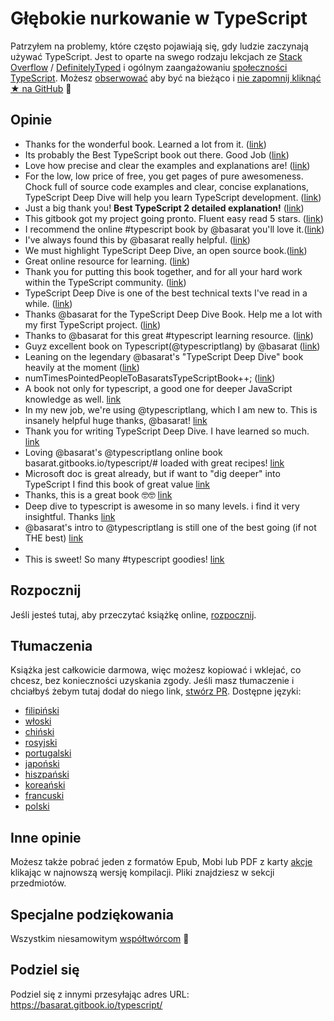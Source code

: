 Głębokie nurkowanie w TypeScript
=======

Patrzyłem na problemy, które często pojawiają się, gdy ludzie zaczynają używać TypeScript. Jest to oparte na swego rodzaju lekcjach ze [Stack Overflow](http://stackoverflow.com/tags/typescript/topusers) / [DefinitelyTyped](https://github.com/DefinitelyTyped/) i ogólnym zaangażowaniu [społeczności TypeScript](https://github.com/TypeStrong/). Możesz [obserwować](https://twitter.com/basarat) aby być na bieżąco i [nie zapomnij kliknąć ★ na GitHub](https://github.com/basarat/typescript-book) 🌹

## Opinie

* Thanks for the wonderful book. Learned a lot from it. ([link](https://www.gitbook.com/book/basarat/typescript/discussions/21#comment-1468279131934))
* Its probably the Best TypeScript book out there. Good Job ([link](https://twitter.com/thelondonjs/status/756419561570852864))
* Love how precise and clear the examples and explanations are! ([link](https://twitter.com/joe_mighty/status/758290957280346112))
* For the low, low price of free, you get pages of pure awesomeness. Chock full of source code examples and clear, concise explanations, TypeScript Deep Dive will help you learn TypeScript development. ([link](https://www.nativescript.org/blog/details/free-book-typescript-deep-dive))
* Just a big thank you! **Best TypeScript 2 detailed explanation!** ([link](https://www.gitbook.com/book/basarat/typescript/discussions/38))
* This gitbook got my project going pronto. Fluent easy read 5 stars. ([link](https://twitter.com/thebabellion/status/779888195559235584))
* I recommend the online #typescript book by @basarat you'll love it.([link](https://twitter.com/markpieszak/status/788099306590969860))
* I've always found this by @basarat really helpful. ([link](https://twitter.com/Brocco/status/789887640656945152))
* We must highlight TypeScript Deep Dive, an open source book.([link](https://www.siliconrepublic.com/enterprise/typescript-programming-javascript))
* Great online resource for learning. ([link](https://twitter.com/rdfuhr/status/790193307708076035))
* Thank you for putting this book together, and for all your hard work within the TypeScript community. ([link](https://github.com/basarat/typescript-book/pull/183#issuecomment-257799713))
* TypeScript Deep Dive is one of the best technical texts I've read in a while. ([link](https://twitter.com/borekb/status/794287092272599040))
* Thanks @basarat for the TypeScript Deep Dive Book. Help me a lot with my first TypeScript project. ([link](https://twitter.com/betolinck/status/797901548562960384))
* Thanks to @basarat for this great #typescript learning resource. ([link](https://twitter.com/markuse1501/status/799116176815230976))
* Guyz excellent book on Typescript(@typescriptlang) by @basarat ([link](https://twitter.com/deeinlove/status/813245965507260417))
* Leaning on the legendary @basarat's "TypeScript Deep Dive" book heavily at the moment ([link](https://twitter.com/sitapati/status/814379404956532737))
* numTimesPointedPeopleToBasaratsTypeScriptBook++; ([link](https://twitter.com/brocco/status/814227741696462848))
* A book not only for typescript, a good one for deeper JavaScript knowledge as well. [link](https://www.gitbook.com/book/basarat/typescript/discussions/59)
* In my new job, we're using @typescriptlang, which I am new to. This is insanely helpful huge thanks, @basarat! [link](https://twitter.com/netchkin/status/855339390566096896)
* Thank you for writing TypeScript Deep Dive. I have learned so much. [link](https://twitter.com/buctwbzs/status/857198618704355328?refsrc=email&s=11)
* Loving @basarat's @typescriptlang online book basarat.gitbooks.io/typescript/# loaded with great recipes! [link](https://twitter.com/ericliprandi/status/857608837309677568)
* Microsoft doc is great already, but if want to "dig deeper" into TypeScript I find this book of great value  [link](https://twitter.com/caludio/status/876729910550831104)
* Thanks, this is a great book 🤓🤓 [link](https://twitter.com/jjwonmin/status/885666375548547073)
* Deep dive to typescript is awesome in so many levels. i find it very insightful. Thanks [link](https://twitter.com/orenmizr/status/891083492787970053)
* @basarat's intro to @typescriptlang is still one of the best going (if not THE best) [link](https://twitter.com/stevealee/status/953953255968698368)
* 
* This is sweet! So many #typescript goodies! [link](https://twitter.com/pauliescanlon/status/989898852474998784)

## Rozpocznij
Jeśli jesteś tutaj, aby przeczytać książkę online, [rozpocznij](https://basarat.gitbook.io/typescript/getting-started).

## Tłumaczenia
Książka jest całkowicie darmowa, więc możesz kopiować i wklejać, co chcesz, bez konieczności uzyskania zgody. Jeśli masz tłumaczenie i chciałbyś żebym tutaj dodał do niego link, [stwórz PR](https://github.com/basarat/typescript-book/edit/master/README.md). Dostępne języki:
* [filipiński](https://github.com/themarshann/typescript-book-fil)
* [włoski](https://github.com/TizioFittizio/typescript-book)
* [chiński](https://github.com/jkchao/typescript-book-chinese)
* [rosyjski](https://github.com/etroynov/typescript-book)
* [portugalski](https://github.com/overlineink/typescript-book)
* [japoński](https://github.com/yohamta/typescript-book)
* [hiszpański](https://github.com/melissarofman/typescript-book)
* [koreański](https://github.com/radlohead/typescript-book)
* [francuski](https://github.com/HachemiH/typescript-book)
* [polski](https://github.com/mbiesiad/typescript-book/tree/pl_PL)

## Inne opinie
Możesz także pobrać jeden z formatów Epub, Mobi lub PDF z karty [akcje](https://github.com/basarat/typescript-book/actions) klikając w najnowszą wersję kompilacji. Pliki znajdziesz w sekcji przedmiotów.

## Specjalne podziękowania
Wszystkim niesamowitym [współtwórcom](https://github.com/basarat/typescript-book/graphs/contributors) 🌹

## Podziel się
Podziel się z innymi przesyłając adres URL: https://basarat.gitbook.io/typescript/
